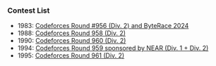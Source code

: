 ### Contest List
- 1983: [Codeforces Round #956 (Div. 2) and ByteRace 2024](https://codeforces.com/contest/1983)
- 1988: [Codeforces Round 958 (Div. 2)](https://codeforces.com/contest/1988)
- 1990: [Codeforces Round 960 (Div. 2)](https://codeforces.com/contest/1990)
- 1994: [Codeforces Round 959 sponsored by NEAR (Div. 1 + Div. 2)](https://codeforces.com/contest/1994)
- 1995: [Codeforces Round 961 (Div. 2)](https://codeforces.com/contest/1995)
